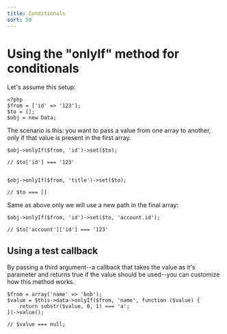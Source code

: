 ```yaml
---
title: Conditionals
sort: 50
---
```

# Using the "onlyIf" method for conditionals

Let's assume this setup:

    <?php
    $from = ['id' => '123'];
    $to = [];
    $obj = new Data;
    
The scenario is this: you want to pass a value from one array to another, only if that value is present in the first array.

    $obj->onlyIf($from, 'id')->set($to);

    // $to['id'] === '123'


    $obj->onlyIf($from, 'title')->set($to);

    // $to === []

    
Same as above only we will use a new path in the final array:

    $obj->onlyIf($from, 'id')->set($to, 'account.id');

    // $to['account']['id'] === '123'

## Using a test callback

By passing a third argument--a callback that takes the value as it's parameter and returns true if the value should be used--you can customize how this method works.

    $from = array('name' => 'bob');
    $value = $this->data->onlyIf($from, 'name', function ($value) {
        return substr($value, 0, 1) === 'a';
    })->value();
    
    // $value === null;
